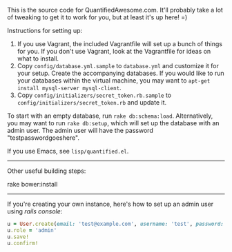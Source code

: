 This is the source code for QuantifiedAwesome.com. It'll probably take a lot of tweaking to get it to work for you, but at least it's up here! =)

Instructions for setting up:

1. If you use Vagrant, the included Vagrantfile will set up a bunch of things for you. If you don't use Vagrant, look at the Vagrantfile for ideas on what to install.
2. Copy `config/database.yml.sample` to `database.yml` and customize it for your setup. Create the accompanying databases. If you would like to run your databases within the virtual machine, you may want to `apt-get install mysql-server mysql-client`. 
3. Copy `config/initializers/secret_token.rb.sample` to `config/initializers/secret_token.rb` and update it.

To start with an empty database, run `rake db:schema:load`.
Alternatively, you may want to run `rake db:setup`, which will set up
the database with an admin user. The admin user will have the password
"testpasswordgoeshere".

If you use Emacs, see `lisp/quantified.el`.

----

Other useful building steps:

rake bower:install

----

If you're creating your own instance, here's how to set up an admin user using *rails console*:

```ruby
u = User.create(email: 'test@example.com', username: 'test', password: 'testpassword', password_confirmation: 'testpassword')
u.role = 'admin'
u.save!
u.confirm!
```
